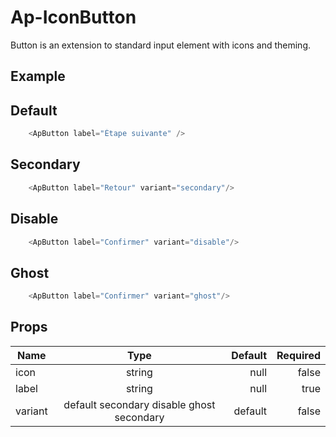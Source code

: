# Ap-IconButton

Button is an extension to standard input element with icons and theming.

## Example

<presentationContainer>
    <ApButton label="Étape suivante" />
    <ApButton label="Confirmer" variant="disable"/>
    <ApButton label="Annuler" variant="ghost"/>
    <ApButton label="Retour" variant="secondary"/>
</presentationContainer>

## Default

<presentationContainer>
    <ApButton label="Étape suivante" />
</presentationContainer>

```ts
    <ApButton label="Étape suivante" />
```

## Secondary

<presentationContainer>
    <ApButton label="Retour" variant="secondary"/>

</presentationContainer>

```ts
    <ApButton label="Retour" variant="secondary"/>
```

## Disable

<presentationContainer>
    <ApButton label="Confirmer" variant="disable"/>
</presentationContainer>

```ts
    <ApButton label="Confirmer" variant="disable"/>
```

## Ghost

<presentationContainer>
    <ApButton label="Confirmer" variant="ghost"/>

</presentationContainer>

```ts
    <ApButton label="Confirmer" variant="ghost"/>
```

## Props

| Name    |               Type                | Default | Required |
|---------|:---------------------------------:|--------:|---------:|
| icon    |              string               |    null |    false |
| label   |              string               |    null |     true |
| variant | default secondary disable  ghost  secondary | default |    false |

<script setup>
    import { ref } from 'vue';

    const valueExample = ref(false)
    const valueExampleActive =ref(true)
    const handleclick = ()=>{valueExample.value = !valueExample.value}
    const handleclick2= ()=>{valueExampleActive.value = !valueExampleActive.value}
</script>